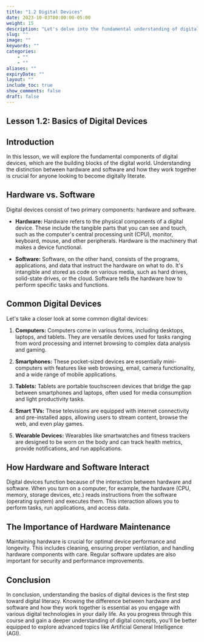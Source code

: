 ```yaml
---
title: "1.2 Digital Devices"
date: 2023-10-03T00:00:00-05:00
weight: 15
description: "Let's delve into the fundamental understanding of digital devices, including hardware, software, and their roles in the digital world."
slug: ""
image: ""
keywords: ""
categories: 
    - ""
    - ""
aliases: ""
expiryDate: ""
layout: ""
include_toc: true
show_comments: false
draft: false
---
```


## Lesson 1.2: Basics of Digital Devices

## Introduction

In this lesson, we will explore the fundamental components of digital devices, which are the building blocks of the digital world. Understanding the distinction between hardware and software and how they work together is crucial for anyone looking to become digitally literate.

## Hardware vs. Software

Digital devices consist of two primary components: hardware and software.

- **Hardware:** Hardware refers to the physical components of a digital device. These include the tangible parts that you can see and touch, such as the computer's central processing unit (CPU), monitor, keyboard, mouse, and other peripherals. Hardware is the machinery that makes a device functional.

- **Software:** Software, on the other hand, consists of the programs, applications, and data that instruct the hardware on what to do. It's intangible and stored as code on various media, such as hard drives, solid-state drives, or the cloud. Software tells the hardware how to perform specific tasks and functions.

## Common Digital Devices

Let's take a closer look at some common digital devices:

1. **Computers:** Computers come in various forms, including desktops, laptops, and tablets. They are versatile devices used for tasks ranging from word processing and internet browsing to complex data analysis and gaming.

2. **Smartphones:** These pocket-sized devices are essentially mini-computers with features like web browsing, email, camera functionality, and a wide range of mobile applications.

3. **Tablets:** Tablets are portable touchscreen devices that bridge the gap between smartphones and laptops, often used for media consumption and light productivity tasks.

4. **Smart TVs:** These televisions are equipped with internet connectivity and pre-installed apps, allowing users to stream content, browse the web, and even play games.

5. **Wearable Devices:** Wearables like smartwatches and fitness trackers are designed to be worn on the body and can track health metrics, provide notifications, and run applications.

## How Hardware and Software Interact

Digital devices function because of the interaction between hardware and software. When you turn on a computer, for example, the hardware (CPU, memory, storage devices, etc.) reads instructions from the software (operating system) and executes them. This interaction allows you to perform tasks, run applications, and access data.

## The Importance of Hardware Maintenance

Maintaining hardware is crucial for optimal device performance and longevity. This includes cleaning, ensuring proper ventilation, and handling hardware components with care. Regular software updates are also important for security and performance improvements.

## Conclusion

In conclusion, understanding the basics of digital devices is the first step toward digital literacy. Knowing the difference between hardware and software and how they work together is essential as you engage with various digital technologies in your daily life. As you progress through this course and gain a deeper understanding of digital concepts, you'll be better equipped to explore advanced topics like Artificial General Intelligence (AGI).
